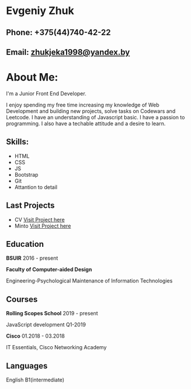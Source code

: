 # Evgeniy Zhuk
## Phone: +375(44)740-42-22
## Email: zhukjeka1998@yandex.by
# About Me:
I'm a Junior Front End Developer.

I enjoy spending my free time increasing my knowledge of Web Development and building new projects, solve tasks on Codewars and Leetcode.
I have an understanding of Javascript basic. I have a passion to programming. I also have a techable attitude and a desire to learn.
## Skills:
* HTML
* CSS
* JS
* Bootstrap
* Git
* Attantion to detail

## Last Projects
* CV [Visit Project here](https://jeka98.github.io/CV)
* Minto [Visit Project here](https://jeka98.github.io/Minto_test/)
## Education
**BSUIR** 2016 - present

**Faculty of Computer-aided Design**

Engineering-Psychological Maintenance of Information Technologies

## Courses
**Rolling Scopes School** 2019 - present

JavaScript development Q1-2019

**Cisco** 01.2018 - 03.2018

IT Essentials, Cisco Networking Academy

## Languages
English B1(intermediate)